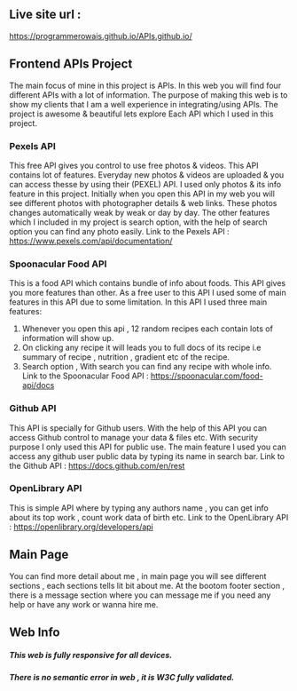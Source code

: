 ## Live site url :

https://programmerowais.github.io/APIs.github.io/

## Frontend APIs Project

The main focus of mine in this project is APIs. In this web you will find four
different APIs with a lot of information. The purpose of making this web is to
show my clients that I am a well experience in integrating/using APIs. The project
is awesome & beautiful lets explore Each API which I used in this project.

### Pexels API

This free API gives you control to use free photos & videos. This API contains lot
of features. Everyday new photos & videos are uploaded & you can access thesse by using
their (PEXEL) API. I used only photos & its info feature in this project. Initially when
you open this API in my web you will see different photos with photographer details & web
links. These photos changes automatically weak by weak or day by day. The other features
which I included in my project is search option, with the help of search option you can
find any photo easily.
Link to the Pexels API : https://www.pexels.com/api/documentation/

### Spoonacular Food API

This is a food API which contains bundle of info about foods. This API gives you more
features than other. As a free user to this API I used some of main features in this
API due to some limitation.
In this API I used three main features:

1. Whenever you open this api , 12 random recipes each contain lots of information will
   show up.
2. On clicking any recipe it will leads you to full docs of its recipe i.e summary of
   recipe , nutrition , gradient etc of the recipe.
3. Search option , With search you can find any recipe with whole info.
   Link to the Spoonacular Food API : https://spoonacular.com/food-api/docs

### Github API

This API is specially for Github users. With the help of this API you can access
Github control to manage your data & files etc. With security purpose I only used
this API for public use.
The main feature I used you can access any github user public data by typing its name in search bar.
Link to the Github API : https://docs.github.com/en/rest

### OpenLibrary API

This is simple API where by typing any authors name , you can get info about its top work , count work
data of birth etc.
Link to the OpenLibrary API : https://openlibrary.org/developers/api

## Main Page

You can find more detail about me , in main page you will see different sections ,
each sections tells lit bit about me.
At the bootom footer section , there is a message section where you can message me
if you need any help or have any work or wanna hire me.

## Web Info

##### This web is fully responsive for all devices.

##### There is no semantic error in web , it is W3C fully validated.
